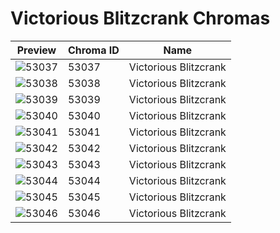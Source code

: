 # Victorious Blitzcrank Chromas



| Preview | Chroma ID | Name |
|---------|-----------|------|
| ![53037](https://raw.communitydragon.org/latest/plugins/rcp-be-lol-game-data/global/default/v1/champion-chroma-images/53/53037.png) | 53037 | Victorious Blitzcrank |
| ![53038](https://raw.communitydragon.org/latest/plugins/rcp-be-lol-game-data/global/default/v1/champion-chroma-images/53/53038.png) | 53038 | Victorious Blitzcrank |
| ![53039](https://raw.communitydragon.org/latest/plugins/rcp-be-lol-game-data/global/default/v1/champion-chroma-images/53/53039.png) | 53039 | Victorious Blitzcrank |
| ![53040](https://raw.communitydragon.org/latest/plugins/rcp-be-lol-game-data/global/default/v1/champion-chroma-images/53/53040.png) | 53040 | Victorious Blitzcrank |
| ![53041](https://raw.communitydragon.org/latest/plugins/rcp-be-lol-game-data/global/default/v1/champion-chroma-images/53/53041.png) | 53041 | Victorious Blitzcrank |
| ![53042](https://raw.communitydragon.org/latest/plugins/rcp-be-lol-game-data/global/default/v1/champion-chroma-images/53/53042.png) | 53042 | Victorious Blitzcrank |
| ![53043](https://raw.communitydragon.org/latest/plugins/rcp-be-lol-game-data/global/default/v1/champion-chroma-images/53/53043.png) | 53043 | Victorious Blitzcrank |
| ![53044](https://raw.communitydragon.org/latest/plugins/rcp-be-lol-game-data/global/default/v1/champion-chroma-images/53/53044.png) | 53044 | Victorious Blitzcrank |
| ![53045](https://raw.communitydragon.org/latest/plugins/rcp-be-lol-game-data/global/default/v1/champion-chroma-images/53/53045.png) | 53045 | Victorious Blitzcrank |
| ![53046](https://raw.communitydragon.org/latest/plugins/rcp-be-lol-game-data/global/default/v1/champion-chroma-images/53/53046.png) | 53046 | Victorious Blitzcrank |